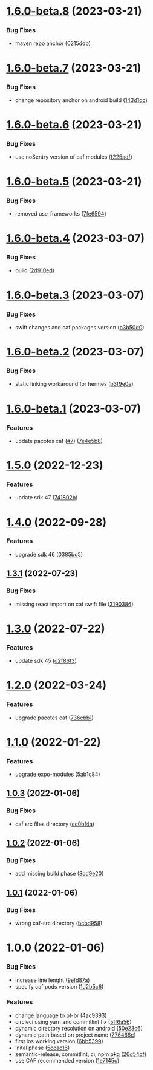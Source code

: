 # [1.6.0-beta.8](https://github.com/ONZ-Software/expo-combateafraude/compare/v1.6.0-beta.7...v1.6.0-beta.8) (2023-03-21)


### Bug Fixes

* maven repo anchor ([0215ddb](https://github.com/ONZ-Software/expo-combateafraude/commit/0215ddbc3f73a86466a124b124a1f04692a2ef3b))

# [1.6.0-beta.7](https://github.com/ONZ-Software/expo-combateafraude/compare/v1.6.0-beta.6...v1.6.0-beta.7) (2023-03-21)


### Bug Fixes

* change repository anchor on android build ([143d1dc](https://github.com/ONZ-Software/expo-combateafraude/commit/143d1dcbd7a405925e64aadb2bf21579ea59cae5))

# [1.6.0-beta.6](https://github.com/ONZ-Software/expo-combateafraude/compare/v1.6.0-beta.5...v1.6.0-beta.6) (2023-03-21)


### Bug Fixes

* use noSentry version of caf modules ([f225adf](https://github.com/ONZ-Software/expo-combateafraude/commit/f225adf1ecbcf475ce45c06fc348ad0ebea741d6))

# [1.6.0-beta.5](https://github.com/ONZ-Software/expo-combateafraude/compare/v1.6.0-beta.4...v1.6.0-beta.5) (2023-03-21)


### Bug Fixes

* removed use_frameworks ([7fe6594](https://github.com/ONZ-Software/expo-combateafraude/commit/7fe659463a0c2b02baff5357df54b011e97dee1a))

# [1.6.0-beta.4](https://github.com/ONZ-Software/expo-combateafraude/compare/v1.6.0-beta.3...v1.6.0-beta.4) (2023-03-07)


### Bug Fixes

* build ([2d910ed](https://github.com/ONZ-Software/expo-combateafraude/commit/2d910edb4fbd41ae9d2a59a247ed272ddbe47dae))

# [1.6.0-beta.3](https://github.com/ONZ-Software/expo-combateafraude/compare/v1.6.0-beta.2...v1.6.0-beta.3) (2023-03-07)


### Bug Fixes

* swift changes and caf packages version ([b3b50d0](https://github.com/ONZ-Software/expo-combateafraude/commit/b3b50d03468f3dfdbf460faeafb9c973972eac95))

# [1.6.0-beta.2](https://github.com/ONZ-Software/expo-combateafraude/compare/v1.6.0-beta.1...v1.6.0-beta.2) (2023-03-07)


### Bug Fixes

* static linking workaround for hermes ([b3f9e0e](https://github.com/ONZ-Software/expo-combateafraude/commit/b3f9e0e67441cee9a4404f27b9e064c71f280c2d))

# [1.6.0-beta.1](https://github.com/ONZ-Software/expo-combateafraude/compare/v1.5.0...v1.6.0-beta.1) (2023-03-07)


### Features

* update pacotes caf ([#7](https://github.com/ONZ-Software/expo-combateafraude/issues/7)) ([7e4e5b8](https://github.com/ONZ-Software/expo-combateafraude/commit/7e4e5b82cdd1016cafd16e318f795226ef664e34))

# [1.5.0](https://github.com/ONZ-Software/expo-combateafraude/compare/v1.4.0...v1.5.0) (2022-12-23)


### Features

* update sdk 47 ([741802b](https://github.com/ONZ-Software/expo-combateafraude/commit/741802bdc1fbe1123de0898db2b1df046d7f704b))

# [1.4.0](https://github.com/ONZ-Software/expo-combateafraude/compare/v1.3.1...v1.4.0) (2022-09-28)


### Features

* upgrade sdk 46 ([0385bd5](https://github.com/ONZ-Software/expo-combateafraude/commit/0385bd5180fd75e573426dbc2407d9ca89bfe55a))

## [1.3.1](https://github.com/onz-software/expo-combateafraude/compare/v1.3.0...v1.3.1) (2022-07-23)


### Bug Fixes

* missing react import on caf swift file ([3190386](https://github.com/onz-software/expo-combateafraude/commit/3190386734ff20b7d283914d2a6dfbd434b1d7ce))

# [1.3.0](https://github.com/onz-software/expo-combateafraude/compare/v1.2.0...v1.3.0) (2022-07-22)


### Features

* update sdk 45 ([d2f86f3](https://github.com/onz-software/expo-combateafraude/commit/d2f86f309ea640e8ae23f4acabb49d81e4cd8623))

# [1.2.0](https://github.com/onz-software/expo-combateafraude/compare/v1.1.0...v1.2.0) (2022-03-24)


### Features

* upgrade pacotes caf ([736cbb1](https://github.com/onz-software/expo-combateafraude/commit/736cbb1e653b558eaac845e395d445b176b5c4ba))

# [1.1.0](https://github.com/onz-software/expo-combateafraude/compare/v1.0.3...v1.1.0) (2022-01-22)


### Features

* upgrade expo-modules ([5ab1c84](https://github.com/onz-software/expo-combateafraude/commit/5ab1c841ad45088cae6ff035bddc91b459785774))

## [1.0.3](https://github.com/onz-software/expo-combateafraude/compare/v1.0.2...v1.0.3) (2022-01-06)


### Bug Fixes

* caf src files directory ([cc0bf4a](https://github.com/onz-software/expo-combateafraude/commit/cc0bf4a40f74a7cfee2fd4e52cfe15da30f30422))

## [1.0.2](https://github.com/onz-software/expo-combateafraude/compare/v1.0.1...v1.0.2) (2022-01-06)


### Bug Fixes

* add missing build phase ([3cd9e20](https://github.com/onz-software/expo-combateafraude/commit/3cd9e20951850f10881f95faa0b0d9866a4efa6a))

## [1.0.1](https://github.com/onz-software/expo-combateafraude/compare/v1.0.0...v1.0.1) (2022-01-06)


### Bug Fixes

* wrong caf-src directory ([bcbd958](https://github.com/onz-software/expo-combateafraude/commit/bcbd958e621127e7bf438d2e6728bc5278ef09db))

# 1.0.0 (2022-01-06)


### Bug Fixes

* increase line lenght ([9efd87a](https://github.com/onz-software/expo-combateafraude/commit/9efd87a066fdbc59cf6feabd57c52ad536fba11b))
* specify caf pods version ([1d2b5c6](https://github.com/onz-software/expo-combateafraude/commit/1d2b5c6c302609967fcd044feb6d3bc520650e60))


### Features

* change language to pt-br ([4ac9393](https://github.com/onz-software/expo-combateafraude/commit/4ac93932c4bf93b537cfac5d0b91a1c04bde75a0))
* circleci using yarn and commitlint fix ([5ff6a56](https://github.com/onz-software/expo-combateafraude/commit/5ff6a56959e1aa7c52253b7040469ac73d214242))
* dynamic directory resolution on android ([50e23c6](https://github.com/onz-software/expo-combateafraude/commit/50e23c68837c78d02e1afe2216aea63ba118065a))
* dynamic path based on project name ([776466c](https://github.com/onz-software/expo-combateafraude/commit/776466c12d1b676833f57429a700957f55102915))
* first ios working version ([6bb5399](https://github.com/onz-software/expo-combateafraude/commit/6bb5399b9fd5b9ba715f3a4b74722858381495b8))
* inital phase ([5ccac16](https://github.com/onz-software/expo-combateafraude/commit/5ccac163be0e5898e0a6b31807bc5701252fd92a))
* semantic-release, commitlint, ci, npm pkg ([26d54cf](https://github.com/onz-software/expo-combateafraude/commit/26d54cf46d930b4d71c0fda5f50a45da061b2c10))
* use CAF recommended version ([1e7145c](https://github.com/onz-software/expo-combateafraude/commit/1e7145c587ce953974b4ccb19ec997a9acb62f54))
